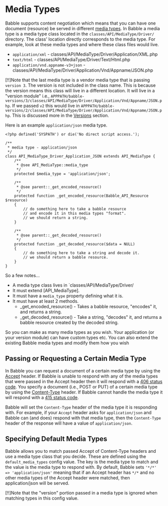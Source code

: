 # Media Types
Babble supports content negotiation which means that you can have one document
(resource) be served in different [media
types](http://www.iana.org/assignments/media-types/index.html). In Babble a
media type is a media type class located in the `classes/API/MediaType/Driver/`
directory. The class' location directly corresponds to the media type. For
example, look at these media types and where these class files would live.

* `application/xml` - classes/API/MediaType/Driver/Application/XML.php
* `text/html` - classes/API/MediaType/Driver/Text/Html.php
* `application/vnd.appname-v3+json` - classes/API/MediaType/Driver/Application/Vnd/Appname/JSON.php

[!!]Note that the last media type is a vendor media type that is passing `version 3`.
The version is not included in the class name. This is because the version means
this class will live in a different location. It will live in a "version
module" i.e.,
`APPPATH/babble-versions/3/classes/API/MediaType/Driver/Application/Vnd/Appname/JSON.php`.
If we passed `v2` this would live in 
`APPPATH/babble-versions/2/classes/API/MediaType/Driver/Application/Vnd/Appname/JSON.php`.
This is discussed more in the [Versions](versions) section.

Here is an example `application/json` media type.
~~~
<?php defined('SYSPATH') or die('No direct script access.');

/**
 * media type - application/json
 */
class API_MediaType_Driver_Application_JSON extends API_MediaType {
	/**
	 * @see API_MediaType::media_type
	 */
	protected $media_type = 'application/json';

	/**
	 * @see parent::_get_encoded_resource()
	 */
	protected function _get_encoded_resource(Babble_API_Resource $resource)
	{
		// do something here to take a babble resource
		// and encode it in this media types "format".
		// we should return a string.
	}

	/**
	 * @see parent::_get_decoded_resource()
	 */
	protected function _get_decoded_resource($data = NULL)
	{
		// do something here to take a string and decode it.
		// we should return a babble resource.
	}
}
~~~

So a few notes...

* A media type class lives in `classes/API/MediaType/Driver/
* It must extend [API_MediaType].
* It must have a `media_type` property defining what it is.
* It must have at least 2 methods.
	* _get_encoded_resource() - Takes a babble resource, "encodes" it, and returns a string.
	* _get_decoded_resource() - Take a string, "decodes" it, and returns a babble resource created by the decoded string.

So you can make as many media types as you wish. Your application (or your
version module) can have custom types etc. You can also extend the existing
Babble media types and modify them how you wish

## Passing or Requesting a Certain Media Type
In Babble you can request a document of a certain media type by using the
[Accept](http://www.w3.org/Protocols/rfc2616/rfc2616-sec14.html#sec14.1)
header. If Babble is unable to respond with any of the media types that were
passed in the Accept header then it will respond with a
[406 status code](http://www.w3.org/Protocols/rfc2616/rfc2616-sec10.html#sec10.4.7). You
specify a document (i.e., POST or PUT) of a certain media type by using the
[Content-Type](http://www.w3.org/Protocols/rfc2616/rfc2616-sec14.html#sec14.17)
header. If Babble cannot handle the media type it will respond with a [415
status code](http://www.w3.org/Protocols/rfc2616/rfc2616-sec10.html#sec10.4.16).

Babble will set the `Content-Type` header of the media type it is responding
with. For example, if your `Accept` header asks for `application/json` and
Babble can (and does) respond with that media type, then the `Content-Type`
header of the response will have a value of `application/json`.

## Specifying Default Media Types
Babble allows you to match passed Accept of Content-Type headers and use a media
type class that you decide. These are defined using the `default_media_types`
config value. The key is the media type to match and the value is the media type
to respond with. By default, Babble sets `'*/*' => 'application/json'` meaning
that if an Accept header has `*/*` and no other media types of the Accept header
were matched, then application/json will be served.

[!!]Note that the "version" portion passed in a media type is ignored when matching
types in this config value.
